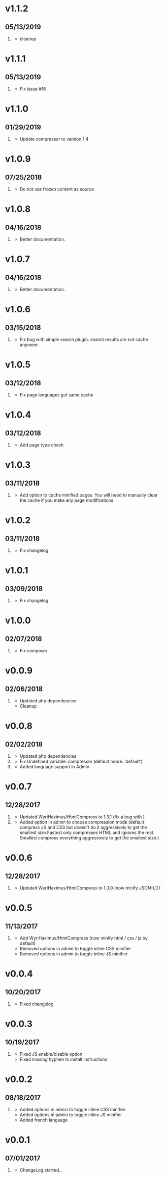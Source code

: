 # v1.1.2

## 05/13/2019

1. [](#improved)
   - cleanup

# v1.1.1

## 05/13/2019

1. [](#bugfix)
   - Fix issue #16

# v1.1.0

## 01/29/2019

1. [](#improved)
   - Update compressor to version 1.4

# v1.0.9

## 07/25/2018

1. [](#improved)
   - Do not use frozen content as source

# v1.0.8

## 04/16/2018

1. [](#improved)
   - Better documentation.

# v1.0.7

## 04/16/2018

1. [](#improved)
   - Better documentation.

# v1.0.6

## 03/15/2018

1. [](#bugfix)
   - Fix bug with simple search plugin. search results are not cache anymore.

# v1.0.5

## 03/12/2018

1. [](#bugfix)
   - Fix page languages got same cache

# v1.0.4

## 03/12/2018

1. [](#improved)
   - Add page type check

# v1.0.3

## 03/11/2018

1. [](#improved)
   - Add option to cache minified pages. You will need to manually clear the cache if you make any page modifications.

# v1.0.2

## 03/11/2018

1. [](#bugfix)
   - Fix changelog

# v1.0.1

## 03/09/2018

1. [](#bugfix)
   - Fix changelog

# v1.0.0

## 02/07/2018

1. [](#bugfix)
   - Fix composer

# v0.0.9

## 02/06/2018

1. [](#improved)
   - Updated php dependencies
   - Cleanup

# v0.0.8

## 02/02/2018

1. [](#improved)
   - Updated php dependencies
1. [](#bugfix)
   - Fix Undefined variable: compressor (default mode: 'default')
1. [](#new)
   - Added language support in Admin

# v0.0.7

## 12/28/2017

1. [](#bugfix)
   - Updated WyriHaximus/HtmlCompress to 1.3.1 (fix a bug with )
1. [](#new)
   - Added option in admin to choose compression mode (default compress JS and CSS but doesn't do it aggressively to get the smallest size.Fastest only compresses HTML and ignores the rest. Smallest compress everything aggressively to get the smallest size.)

# v0.0.6

## 12/28/2017

1. [](#improved)
   - Updated WyriHaximus/HtmlCompress to 1.3.0 (now minify JSON-LD)

# v0.0.5

## 11/13/2017

1. [](#improved)
   - Add WyriHaximus/HtmlCompress (now minify html / css / js by default)
   - Removed options in admin to toggle inline CSS minifier
   - Removed options in admin to toggle inline JS minifier

# v0.0.4

## 10/20/2017

1. [](#improved)
   - Fixed changelog

# v0.0.3

## 10/19/2017

1. [](#bugfix)
   - Fixed JS enable/disable option
   - Fixed missing hyphen to install instructions

# v0.0.2

## 08/18/2017

1. [](#new)
   - Added options in admin to toggle inline CSS minifier
   - Added options in admin to toggle inline JS minifier
   - Added french language

# v0.0.1

## 07/01/2017

1. [](#new)
   - ChangeLog started...
